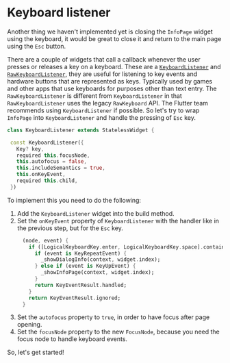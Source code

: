 # Keyboard listener

Another thing we haven't implemented yet is closing the `InfoPage` widget using the keyboard, it would be great to close it and return to the main page using the `Esc` button.

There are a couple of widgets that call a callback whenever the user presses or releases a key on a keyboard. These are a [`KeyboardListener`](https://api.flutter.dev/flutter/widgets/KeyboardListener-class.html) and [`RawKeyboardListener`](https://api.flutter.dev/flutter/widgets/RawKeyboardListener-class.html), they are useful for listening to key events and hardware buttons that are represented as keys. Typically used by games and other apps that use keyboards for purposes other than text entry. The `RawKeyboardListener` is different from `KeyboardListener` in that `RawKeyboardListener` uses the legacy `RawKeyboard` API. The Flutter team recommends using `KeyboardListener` if possible. So let's try to wrap `InfoPage` into `KeyboardListener` and handle the pressing of `Esc` key.

```dart
class KeyboardListener extends StatelessWidget {

 const KeyboardListener({
   Key? key,
   required this.focusNode,
   this.autofocus = false,
   this.includeSemantics = true,
   this.onKeyEvent,
   required this.child,
 })
```

To implement this you need to do the following:

1. Add the `KeyboardListener` widget into the build method.
2. Set the `onKeyEvent` property of `KeyboardListener` with the handler like in the previous step, but for the `Esc` key.
```dart
     (node, event) {
       if ([LogicalKeyboardKey.enter, LogicalKeyboardKey.space].contains(event.logicalKey)) {
         if (event is KeyRepeatEvent) {
           _showDialogInfo(context, widget.index);
         } else if (event is KeyUpEvent) {
           _showInfoPage(context, widget.index);
         }
         return KeyEventResult.handled;
       }
       return KeyEventResult.ignored;
     }
```
3. Set the `autofocus` property to `true`, in order to have focus after page opening.
4. Set the `focusNode` property to the new `FocusNode`, because you need the focus node to handle keyboard events.

So, let's get started!

